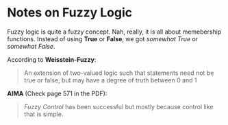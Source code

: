 # Notes on Fuzzy Logic

Fuzzy logic is quite a fuzzy concept.
Nah, really, it is all about memebership functions.
Instead of using **True** or **False**, we got *somewhat True* or *somewhat False*.


According to **Weisstein-Fuzzy**:

> An extension of two-valued logic such that statements need not be true or false, but may have a degree of truth between 0 and 1

**AIMA** (Check page 571 in the PDF):

> *Fuzzy Control* has been successful but mostly because control like that is simple.